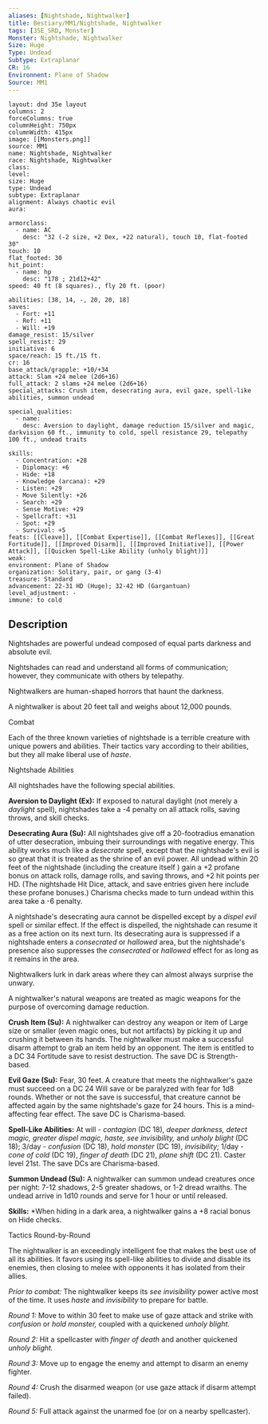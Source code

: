 ```yaml
---
aliases: [Nightshade, Nightwalker]
title: Bestiary/MM1/Nightshade, Nightwalker
tags: [35E_SRD, Monster]
Monster: Nightshade, Nightwalker
Size: Huge
Type: Undead
Subtype: Extraplanar
CR: 16
Environnent: Plane of Shadow
Source: MM1
---
```


```statblock
layout: dnd 35e layout
columns: 2
forceColumns: true
columnHeight: 750px
columnWidth: 415px
image: [[Monsters.png]]
source: MM1
name: Nightshade, Nightwalker
race: Nightshade, Nightwalker
class: 
level: 
size: Huge
type: Undead
subtype: Extraplanar
alignment: Always chaotic evil
aura: 

armorclass:
  - name: AC
    desc: "32 (-2 size, +2 Dex, +22 natural), touch 10, flat-footed 30"
touch: 10
flat_footed: 30
hit_point:
  - name: hp
    desc: "178 ; 21d12+42"
speed: 40 ft (8 squares)., fly 20 ft. (poor)

abilities: [38, 14, -, 20, 20, 18]
saves:
  - Fort: +11
  - Ref: +11
  - Will: +19
damage_resist: 15/silver
spell_resist: 29
initiative: 6
space/reach: 15 ft./15 ft.
cr: 16
base_attack/grapple: +10/+34
attack: Slam +24 melee (2d6+16)
full_attack: 2 slams +24 melee (2d6+16)
special_attacks: Crush item, desecrating aura, evil gaze, spell-like abilities, summon undead

special_qualities:
  - name: 
    desc: Aversion to daylight, damage reduction 15/silver and magic, darkvision 60 ft., immunity to cold, spell resistance 29, telepathy 100 ft., undead traits

skills:
  - Concentration: +28
  - Diplomacy: +6
  - Hide: +18
  - Knowledge (arcana): +29
  - Listen: +29
  - Move Silently: +26
  - Search: +29
  - Sense Motive: +29
  - Spellcraft: +31
  - Spot: +29
  - Survival: +5
feats: [[Cleave]], [[Combat Expertise]], [[Combat Reflexes]], [[Great Fortitude]], [[Improved Disarm]], [[Improved Initiative]], [[Power Attack]], [[Quicken Spell-Like Ability (unholy blight)]]
weak: 
environment: Plane of Shadow
organization: Solitary, pair, or gang (3-4)
treasure: Standard
advancement: 22-31 HD (Huge); 32-42 HD (Gargantuan)
level_adjustment: -
immune: to cold
```

## Description

<p>Nightshades are powerful undead composed of equal parts darkness and absolute evil.</p>
<p>Nightshades can read and understand all forms of communication; however, they communicate with others by telepathy.</p>
<p>Nightwalkers are human-shaped horrors that haunt the darkness.</p>
<p>A nightwalker is about 20 feet tall and weighs about 12,000 pounds.</p>
<p>Combat</p>
<p>Each of the three known varieties of nightshade is a terrible creature with unique powers and abilities. Their tactics vary according to their abilities, but they all make liberal use of <i>haste</i>.</p>
<p>Nightshade Abilities</p>
<p>All nightshades have the following special abilities.</p>
<p>
            <b>Aversion to Daylight (Ex):</b> If exposed to natural daylight (not merely a <i>daylight</i> spell), nightshades take a -4 penalty on all attack rolls, saving throws, and skill checks.</p>
<p>
            <b>Desecrating Aura (Su):</b> All nightshades give off a 20-footradius emanation of utter desecration, imbuing their surroundings with negative energy. This ability works much like a <i>desecrate</i> spell, except that the nightshade's evil is so great that it is treated as the shrine of an evil power. All undead within 20 feet of the nightshade (including the creature itself ) gain a +2 profane bonus on attack rolls, damage rolls, and saving throws, and +2 hit points per HD. (The nightshade Hit Dice, attack, and save entries given here include these profane bonuses.) Charisma checks made to turn undead within this area take a -6 penalty.</p>
<p>A nightshade's desecrating aura cannot be dispelled except by a <i>dispel evil</i> spell or similar effect. If the effect is dispelled, the nightshade can resume it as a free action on its next turn. Its desecrating aura is suppressed if a nightshade enters a <i>consecrated</i> or <i>hallowed</i> area, but the nightshade's presence also suppresses the <i>consecrated</i> or <i>hallowed</i> effect for as long as it remains in the area.</p>
<p>Nightwalkers lurk in dark areas where they can almost always surprise the unwary.</p>
<p>A nightwalker's natural weapons are treated as magic weapons for the purpose of overcoming damage reduction.</p>
<p>
            <b>Crush Item (Su):</b> A nightwalker can destroy any weapon or item of Large size or smaller (even magic ones, but not artifacts) by picking it up and crushing it between its hands. The nightwalker must make a successful disarm attempt to grab an item held by an opponent. The item is entitled to a DC 34 Fortitude save to resist destruction. The save DC is Strength-based.</p>
<p>
            <b>Evil Gaze (Su):</b> Fear, 30 feet. A creature that meets the nightwalker's gaze must succeed on a DC 24 Will save or be paralyzed with fear for 1d8 rounds. Whether or not the save is successful, that creature cannot be affected again by the same nightshade's gaze for 24 hours. This is a mind-affecting fear effect. The save DC is Charisma-based.</p>
<p>
            <b>Spell-Like Abilities:</b> At will - <i>contagion</i> (DC 18), <i>deeper darkness, detect magic, greater dispel magic, haste, see invisibility,</i> and <i>unholy blight</i> (DC 18); 3/day - <i>confusion</i> (DC 18), <i>hold monster</i> (DC 19), <i>invisibility;</i> 1/day - <i>cone of cold</i> (DC 19), <i>finger of death</i> (DC 21), <i>plane shift</i> (DC 21). Caster level 21st. The save DCs are Charisma-based.</p>
<p>
            <b>Summon Undead (Su):</b> A nightwalker can summon undead creatures once per night: 7-12 shadows, 2-5 greater shadows, or 1-2 dread wraiths. The undead arrive in 1d10 rounds and serve for 1 hour or until released.</p>
<p>
            <b>Skills:</b> *When hiding in a dark area, a nightwalker gains a +8 racial bonus on Hide checks.</p>
<p>Tactics Round-by-Round</p>
<p>The nightwalker is an exceedingly intelligent foe that makes the best use of all its abilities. It favors using its spell-like abilities to divide and disable its enemies, then closing to melee with opponents it has isolated from their allies.</p>
<p>
            <i>Prior to combat:</i> The nightwalker keeps its <i>see invisibility</i> power active most of the time. It uses <i>haste</i> and <i>invisibility</i> to prepare for battle.</p>
<p>
            <i>Round 1:</i> Move to within 30 feet to make use of gaze attack and strike with <i>confusion</i> or <i>hold monster,</i> coupled with a quickened <i>unholy blight.</i></p>
<p>
            <i>Round 2:</i> Hit a spellcaster with <i>finger of death</i> and another quickened <i>unholy blight.</i></p>
<p>
            <i>Round 3:</i> Move up to engage the enemy and attempt to disarm an enemy fighter.</p>
<p>
            <i>Round 4:</i> Crush the disarmed weapon (or use gaze attack if disarm attempt failed).</p>
<p>
            <i>Round 5:</i> Full attack against the unarmed foe (or on a nearby spellcaster).</p>